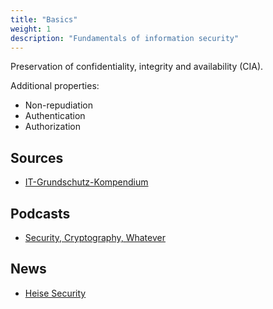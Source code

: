 ```yaml
---
title: "Basics"
weight: 1
description: "Fundamentals of information security"
---
```


Preservation of confidentiality, integrity and availability (CIA).

Additional properties:

- Non-repudiation
- Authentication
- Authorization

## Sources

- [IT-Grundschutz-Kompendium][bsikomp]

[bsikomp]: https://www.bsi.bund.de/DE/Themen/Unternehmen-und-Organisationen/Standards-und-Zertifizierung/IT-Grundschutz/IT-Grundschutz-Kompendium/it-grundschutz-kompendium_node.html "BSI IT-Grundschutz-Kompendium"

## Podcasts

- [Security, Cryptography, Whatever](https://securitycryptographywhatever.buzzsprout.com/)

## News

- [Heise Security](https://www.heise.de/security/)